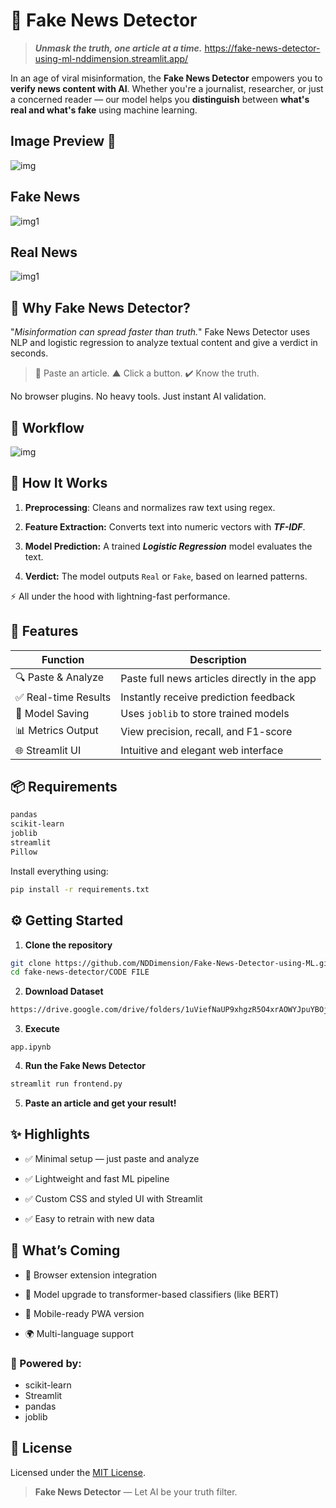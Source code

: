 
# 📰 Fake News Detector

> ***Unmask the truth, one article at a time.***
> https://fake-news-detector-using-ml-nddimension.streamlit.app/

In an age of viral misinformation, the **Fake News Detector** empowers you to **verify news content with AI**. Whether you're a journalist, researcher, or just a concerned reader — our model helps you **distinguish** between **what's real and what's fake** using machine learning.


## Image Preview 🌟

![img](Img/prev.png)

## Fake News 

![img1](Img/fake.png)

## Real News

![img1](Img/true.png)

## 🚀 Why Fake News Detector?

 "*Misinformation can spread faster than truth.*"
Fake News Detector uses NLP and logistic regression to analyze textual content and give a verdict in seconds.

> 🌠 Paste an article.
>  ▲ Click a button.
> ✔️ Know the truth.

No browser plugins. No heavy tools. Just instant AI validation.

## 🌟 Workflow

![img](Img/1.png)


## 🧠 How It Works

1. **Preprocessing**: Cleans and normalizes raw text using regex.


2. **Feature Extraction:** Converts text into numeric vectors with ***TF-IDF***.

3. **Model Prediction:** A trained ***Logistic Regression*** model evaluates the text.

4. **Verdict:** The model outputs `Real` or `Fake`, based on learned patterns.

⚡ All under the hood with lightning-fast performance.



## 🧰 Features

| Function            | Description                                  |
| ------------------- | -------------------------------------------- |
| 🔍 Paste & Analyze  | Paste full news articles directly in the app |
| ✅ Real-time Results | Instantly receive prediction feedback        |
| 💾 Model Saving     | Uses `joblib` to store trained models        |
| 📊 Metrics Output   | View precision, recall, and F1-score         |
| 🌐 Streamlit UI     | Intuitive and elegant web interface          |



## 📦 Requirements

```txt
pandas
scikit-learn
joblib
streamlit
Pillow
```

Install everything using:
```bash
pip install -r requirements.txt
```



## ⚙️ Getting Started

1. **Clone the repository**
```bash
git clone https://github.com/NDDimension/Fake-News-Detector-using-ML.git
cd fake-news-detector/CODE FILE
```

2. **Download Dataset**
```txt
https://drive.google.com/drive/folders/1uViefNaUP9xhgzR5O4xrAOWYJpuYBOjt
```   

3. **Execute**
```
app.ipynb
```

4. **Run the Fake News Detector**
```bash
streamlit run frontend.py
```

5. **Paste an article and get your result!**



## ✨ Highlights

- ✅ Minimal setup — just paste and analyze

- ✅ Lightweight and fast ML pipeline

- ✅ Custom CSS and styled UI with Streamlit

- ✅ Easy to retrain with new data



## 🔮 What’s Coming

- 📌 Browser extension integration

- 🧠 Model upgrade to transformer-based classifiers (like BERT)
 
- 📱 Mobile-ready PWA version

- 🌍 Multi-language support



### 🧠 Powered by:

- scikit-learn
- Streamlit
- pandas
- joblib



## 📜 License

Licensed under the [MIT License](LICENSE).



> **Fake News Detector** — Let AI be your truth filter.

